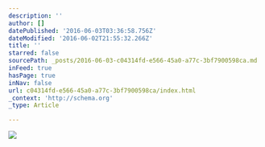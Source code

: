 ```yaml
---
description: ''
author: []
datePublished: '2016-06-03T03:36:58.756Z'
dateModified: '2016-06-02T21:55:32.266Z'
title: ''
starred: false
sourcePath: _posts/2016-06-03-c04314fd-e566-45a0-a77c-3bf7900598ca.md
inFeed: true
hasPage: true
inNav: false
url: c04314fd-e566-45a0-a77c-3bf7900598ca/index.html
_context: 'http://schema.org'
_type: Article

---
```

![](https://the-grid-user-content.s3-us-west-2.amazonaws.com/0ff9f036-a62f-4414-b153-3dca7a9f1697.jpg)